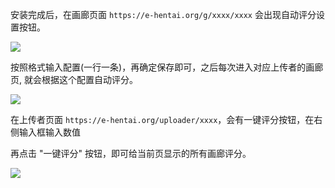 安装完成后，在画廊页面 `https://e-hentai.org/g/xxxx/xxxx` 会出现自动评分设置按钮。

<img src="https://pic.rmb.bdstatic.com/bjh/3cadca405b7be60480685a4de1494dac.png">

<p></p>

按照格式输入配置(一行一条)，再确定保存即可，之后每次进入对应上传者的画廊页, 就会根据这个配置自动评分。

<img src="https://pic.rmb.bdstatic.com/bjh/ba367b3630e6f20487ae9a19f4da0912.png">

<p></p>

在上传者页面 `https://e-hentai.org/uploader/xxxx`，会有一键评分按钮，在右侧输入框输入数值

<p></p>

再点击 "一键评分" 按钮，即可给当前页显示的所有画廊评分。</p>

<img src="https://pic.rmb.bdstatic.com/bjh/3e49d5c9e85652a8e085d2d7aff9e18e.png">
